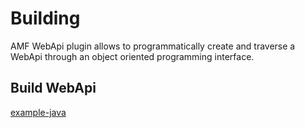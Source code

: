 # Building

AMF WebApi plugin allows to programmatically create and traverse a WebApi through an object oriented programming interface.

## Build WebApi

[example-java](https://raw.githubusercontent.com/mulesoft/amf-examples/v.1.3.0/src/main/java/co/acme/build/WebApiBuilder.java#raml-10-webapi-builder)
